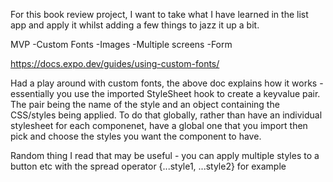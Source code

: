 For this book review project, I want to take what I have learned in the list app and apply it whilst adding a few things to jazz it up a bit.

MVP
-Custom Fonts
-Images
-Multiple screens
-Form

https://docs.expo.dev/guides/using-custom-fonts/ 

Had a play around with custom fonts, the above doc explains how it works - essentially you use the imported StyleSheet hook to create a keyvalue pair. The pair being the name of the style and an object containing the CSS/styles being applied. 
To do that globally, rather than have an individual stylesheet for each componenet, have a global one that you import then pick and choose the styles you want the component to have.

Random thing I read that may be useful - you can apply multiple styles to a button etc with the spread operator {...style1, ...style2} for example